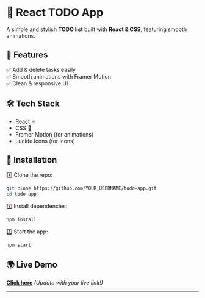 # 🚀 React TODO App  

A simple and stylish **TODO list** built with **React & CSS**, featuring smooth animations.  

## 📌 Features  
✅ Add & delete tasks easily  
✅ Smooth animations with Framer Motion  
✅ Clean & responsive UI  

## 🛠️ Tech Stack  
- React ⚛️  
- CSS 🎨  
- Framer Motion (for animations)  
- Lucide Icons (for icons)  

## 🚀 Installation  
1️⃣ Clone the repo:  
```sh
git clone https://github.com/YOUR_USERNAME/todo-app.git
cd todo-app
```  
2️⃣ Install dependencies:  
```sh
npm install
```  
3️⃣ Start the app:  
```sh
npm start
```  

## 🌍 Live Demo  
[**Click here**](https://todo-seven-alpha-92.vercel.app/) *(Update with your live link!)*  

---

